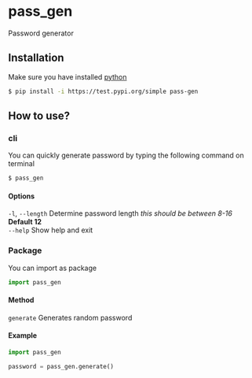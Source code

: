 # pass_gen
Password generator

## Installation
Make sure you have installed [python](https://www.python.org/)

```bash
$ pip install -i https://test.pypi.org/simple pass-gen
```

## How to use?
### cli
You can quickly generate password by typing the following command on terminal

```bash
$ pass_gen
```

#### Options
`-l`, `--length`  Determine password length _this should be between 8-16_ __Default 12__  
`--help`  Show help and exit

### Package
You can import as package

```python
import pass_gen
```

#### Method

`generate`  Generates random password

#### Example

```python
import pass_gen

password = pass_gen.generate()
```
